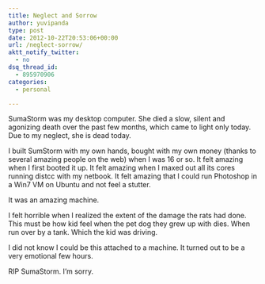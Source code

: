 ```yaml
---
title: Neglect and Sorrow
author: yuvipanda
type: post
date: 2012-10-22T20:53:06+00:00
url: /neglect-sorrow/
aktt_notify_twitter:
  - no
dsq_thread_id:
  - 895970906
categories:
  - personal

---
```

SumaStorm was my desktop computer. She died a slow, silent and agonizing death over the past few months, which came to light only today. Due to my neglect, she is dead today.

I built SumStorm with my own hands, bought with my own money (thanks to several amazing people on the web) when I was 16 or so. It felt amazing when I first booted it up. It felt amazing when I maxed out all its cores running distcc with my netbook. It felt amazing that I could run Photoshop in a Win7 VM on Ubuntu and not feel a stutter.

It was an amazing machine.

I felt horrible when I realized the extent of the damage the rats had done. This must be how kid feel when the pet dog they grew up with dies. When run over by a tank. Which the kid was driving.

I did not know I could be this attached to a machine. It turned out to be a very emotional few hours.

RIP SumaStorm. I&#8217;m sorry.